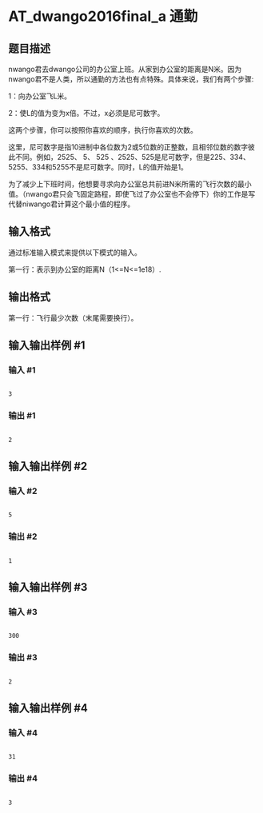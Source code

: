 # AT_dwango2016final_a 通勤

## 题目描述

nwango君去dwango公司的办公室上班。从家到办公室的距离是N米。因为nwango君不是人类，所以通勤的方法也有点特殊。具体来说，我们有两个步骤:
1：向办公室飞L米。
2：使L的值为变为x倍。不过，x必须是尼可数字。
这两个步骤，你可以按照你喜欢的顺序，执行你喜欢的次数。
这里，尼可数字是指10进制中各位数为2或5位数的正整数，且相邻位数的数字彼此不同。例如，2525、 5、 525 、2525、525是尼可数字，但是225、334、 5255、334和5255不是尼可数字。同时，L的值开始是1。
为了减少上下班时间，他想要寻求向办公室总共前进N米所需的飞行次数的最小值。（nwango君只会飞固定路程，即使飞过了办公室也不会停下）你的工作是写代替niwango君计算这个最小值的程序。

## 输入格式

通过标准输入模式来提供以下模式的输入。
第一行：表示到办公室的距离N（1<=N<=1e18）.

## 输出格式

第一行：飞行最少次数（末尾需要换行）。

## 输入输出样例 #1

### 输入 #1

```
3
```

### 输出 #1

```
2
```

## 输入输出样例 #2

### 输入 #2

```
5
```

### 输出 #2

```
1
```

## 输入输出样例 #3

### 输入 #3

```
300
```

### 输出 #3

```
2
```

## 输入输出样例 #4

### 输入 #4

```
31
```

### 输出 #4

```
3
```